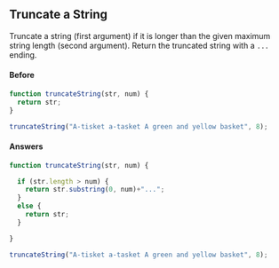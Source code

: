 ## Truncate a String
Truncate a string (first argument) if it is longer than the given maximum string length (second argument). Return the truncated string with a `...` ending.


#### Before
```javascript
function truncateString(str, num) {
  return str;
}

truncateString("A-tisket a-tasket A green and yellow basket", 8);
```

#### Answers

```javascript
function truncateString(str, num) {

  if (str.length > num) {
    return str.substring(0, num)+"...";
  }
  else {
    return str;
  }

}

truncateString("A-tisket a-tasket A green and yellow basket", 8);

```